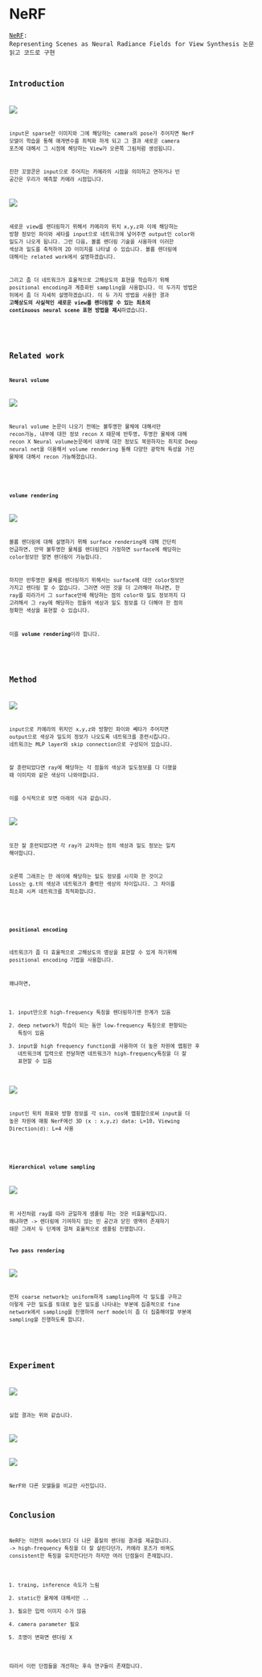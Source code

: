 # NeRF
<code>[NeRF](https://arxiv.org/pdf/2003.08934.pdf): Representing Scenes as Neural Radiance Fields for View Synthesis 논문 읽고 코드로 구현<code/>

## Introduction

![](https://velog.velcdn.com/images/soyekwon/post/a3dde5a7-7b90-4586-9c7f-e2aa0f8a5501/image.png)

input은 sparse한 이미지와 그에 해당하는 camera의 pose가 주어지면 NerF 모델이 학습을 통해 매개변수를 최적화 하게 되고  그 결과 새로운 camera 포즈에 대해서 그 시점에 해당하는  View가 오른쪽 그림처럼 생성됩니다. 

진한 꼬깔콘은 input으로 주어지는 카메라의 시점을 의미하고 연하거나 빈 공간은 우리가 예측할 카메라 시점입니다. 

![](https://velog.velcdn.com/images/soyekwon/post/3bbd1c80-83d6-42f9-9491-f4399347eee6/image.png)

새로운 view를 렌더링하기 위해서 카메라의 위치 x,y,z와 이에 해당하는 방향 정보인 파이와 세타를 input으로 네트워크에 넣어주면 output인 color와 밀도가 나오게 됩니다. 
그런 다음, 볼륨 렌더링 기술을 사용하여 이러한 색상과 밀도를 축적하여 2D 이미지를 나타낼 수 있습니다.
볼륨 렌더링에 대해서는 related work에서 설명하겠습니다.

그리고 좀 더 네트워크가 효율적으로 고해상도의 표현을 학습하기 위해 positional encoding과 계층화된 sampling을 사용합니다. 이 두가지 방법은 뒤에서 좀 더 자세히 설명하겠습니다. 
이 두 가지 방법을 사용한 결과 **고해상도의 사실적인 새로운 view를 렌더링할 수 있는 최초의 continuous neural scene 표현 방법을 제시**하였습니다. 

<br/>


## Related work
**Neural volume**

![](https://velog.velcdn.com/images/soyekwon/post/c910818b-58aa-4ae4-9bd8-4793b1343696/image.png)

Neural volume 논문이 나오기 전에는 불투명한 물체에 대해서만 recon가능, 내부에 대한 정보 recon X 때문에 반투명, 투명한 물체에 대해 recon X
Neural volume논문에서 내부에 대한 정보도 복원하자는 취지로 Deep neural net을 이용해서 volume rendering 통해 다양한 광학적 특성을 가진 물체에 대해서 recon 가능해졌습니다. 

<br/>

**volume rendering**

![](https://velog.velcdn.com/images/soyekwon/post/7371bebc-c072-4a15-9d5e-e7518a12499f/image.png)

볼륨 렌더링에 대해 설명하기 위해 surface rendering에 대해 간단히 언급하면, 만약 불투명한 물체를 렌더링한다 가정하면 surface에 해당하는 color정보만 알면 렌더링이 가능합니다. 

하지만 반투명한 물체를 렌더링하기 위해서는 surface에 대한 color정보만 가지고 렌더링 할 수 없습니다. 
그러면 어떤 것을 더 고려해야 하냐면, 한 ray를 따라가서 그 surface안에 해당하는 점의 color와 밀도 정보까지 다 고려해서 그 ray에 해당하는 점들의 색상과 밀도 정보를 다 더해야 한 점의 정확한 색상을 표현할 수 있습니다.

이를 **volume rendering**이라 합니다.  

<br/>


## Method

![](https://velog.velcdn.com/images/soyekwon/post/011e5a13-32aa-4130-b9a2-fc0dc355ec6a/image.png)

input으로 카메라의 위치인 x,y,z와 방향인 파이와 쎄타가 주어지면 output으로 색상과 밀도의 정보가 나오도록 네트워크를 훈련시킵니다. 
네트워크는 MLP layer와 skip connection으로 구성되어 있습니다. 

잘 훈련되었다면 ray에 해당하는 각 점들의 색상과 밀도정보를 다 더했을 때 이미지와 같은 색상이 나와야합니다. 

이를 수식적으로 보면 아래의 식과 같습니다.

![](https://velog.velcdn.com/images/soyekwon/post/71f55c69-1e4e-4114-8673-b8275124a1af/image.png)

또한 잘 훈련되었다면  각 ray가 교차하는 점의 색상과 밀도 정보는 일치 해야합니다. 

오른쪽 그래프는 한 레이에 해당하는 밀도 정보를 시각화 한 것이고 Loss는 g.t의 색상과 네트워크가 출력한 색상의 차이입니다. 그 차이를 최소화 시켜 네트워크를 최적화합니다. 

<br/>

**positional encoding**

네트워크가 좀 더 효율적으로 고해상도의 영상을 표현할 수 있게 하기위해 positional encoding 기법을 사용합니다.

왜냐하면, 
1. input만으로 high-frequency 특징을 렌더링하기엔 한계가 있음
2. deep network가 학습이 되는 동안 low-frequency 특징으로 편향되는 특징이 있음 
3. input을 high frequency function을 사용하여 더 높은 차원에 맵핑한 후 네트워크에 입력으로 전달하면 네트워크가 high-frequency특징을 더 잘 표현할 수 있음

![](https://velog.velcdn.com/images/soyekwon/post/16d412f6-794e-4ce5-a4dc-3e2b8fa0f82f/image.png)

input인 위치 좌표와 방향 정보를 각 sin, cos에 맵핑함으로써 input을 더 높은 차원에 매핑
NerF에선 3D (x : x,y,z) data: L=10, Viewing Direction(d): L=4 사용

<br/>

**Hierarchical volume sampling**

![](https://velog.velcdn.com/images/soyekwon/post/1ef8d087-d886-4a51-895b-69bbe47ea52f/image.png)

위 사진처럼 ray를 따라 균일하게 샘플링 하는 것은 비효율적입니다. 왜냐하면
-> 렌더링에 기여하지 않는 빈 공간과 닫힌 영역이 존재하기 때문
그래서 두 단계에 걸쳐 효율적으로 샘플링 진행합니다. 

**Two pass rendering**

![](https://velog.velcdn.com/images/soyekwon/post/db1299f3-6588-4ffb-bc6a-03fd84817a05/image.jpg)

먼저 coarse network는 uniform하게 sampling하여 각 밀도를 구하고 이렇게 구한 밀도를 토대로 높은 밀도를 나타내는 부분에 집중적으로 fine network에서 sampling을 진행하여 nerf model이 좀 더 집중해야할 부분에 sampling을 진행하도록 합니다.

<br/>

## Experiment

![](https://velog.velcdn.com/images/soyekwon/post/51af9b85-b84d-4769-ab45-e1370133d9e9/image.png)

실험 결과는 위와 같습니다. 

![](https://velog.velcdn.com/images/soyekwon/post/093a35df-3d2b-4855-8e6e-414344a69045/image.png)

![](https://velog.velcdn.com/images/soyekwon/post/be928997-ffc8-4f1f-8ec2-16f9b0ee4617/image.png)

NerF와 다른 모델들을 비교한 사진입니다. 

## Conclusion

NeRF는  이전의 model보다 더 나은 품질의 렌더링 결과를 제공합니다. 
-> high-frequency 특징을 더 잘 살린다던가, 카메라 포즈가 바껴도 consistent한 특징을 유지한다던가 
하지만 여러 단점들이 존재합니다. 

1. traing, inference 속도가 느림
2. static한 물체에 대해서만 .. 
3. 필요한 입력 이미지 수가 많음
4. camera parameter 필요
5. 조명이 변화면 렌더링 X

따라서 이런 단점들을 개선하는 후속 연구들이 존재합니다. 


























